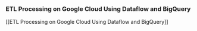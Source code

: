 
### ETL Processing on Google Cloud Using Dataflow and BigQuery
[[ETL Processing on Google Cloud Using Dataflow and BigQuery]]
